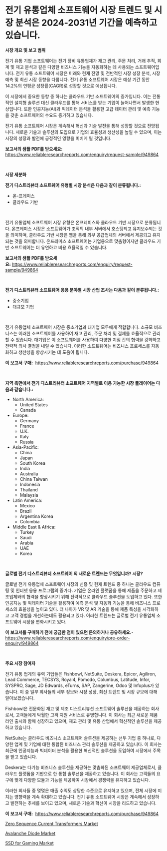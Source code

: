 <p><h1>전기 유통업체 소프트웨어 시장 트렌드 및 시장 분석은 2024-2031년 기간을 예측하고 있습니다.</h1></p><p><strong>시장 개요 및 보고 범위</strong></p>
<p><p>전기 유통 기업 소프트웨어는 전기 장비 유통업체가 재고 관리, 주문 처리, 거래 추적, 회계 및 재고 분석과 같은 다양한 비즈니스 기능을 자동화하는 데 사용되는 소프트웨어입니다. 전기 유통 소프트웨어 시장은 미래와 현재 전망 및 전반적인 시장 성장 분석, 시장 예측 및 최신 시장 동향을 다룹니다. 전기 유통 소프트웨어 시장은 예상 기간 동안 14.2%의 연평균 성장률(CAGR)로 성장할 것으로 예상됩니다. </p><p>이 시장에서 중요한 동향 중 하나는 클라우드 기반 소프트웨어의 증가입니다. 이는 전통적인 설치형 솔루션 대신 클라우드를 통해 서비스를 받는 기업이 늘어나면서 발생한 현상입니다. 또한 인공지능(AI)과 빅데이터 분석을 활용한 고급 데이터 관리 및 예측 기능을 갖춘 소프트웨어의 수요도 증가하고 있습니다. </p><p>전기 유통 소프트웨어 시장은 계속해서 혁신과 기술 발전을 통해 성장할 것으로 전망됩니다. 새로운 기술과 솔루션의 도입으로 기업의 효율성과 생산성을 높일 수 있으며, 이는 시장의 성장과 발전에 긍정적인 영향을 미치게 될 것입니다.</p></p>
<p><strong>보고서의 샘플 PDF를 받으세요:</strong> <a href="https://www.reliableresearchreports.com/enquiry/request-sample/949864">https://www.reliableresearchreports.com/enquiry/request-sample/949864</a></p>
<p>&nbsp;</p>
<p><strong>시장 세분화</strong></p>
<p><strong>전기 디스트리뷰터 소프트웨어 유형별 시장 분석은 다음과 같이 분류됩니다.:</strong></p>
<p><ul><li>온-프레미스</li><li>클라우드 기반</li></ul></p>
<p>&nbsp;</p>
<p><p>전기 유통업체 소프트웨어 시장 유형은 온프레미스와 클라우드 기반 시장으로 분류됩니다. 온프레미스 시장은 소프트웨어가 조직의 내부 서버에서 호스팅되고 유지보수되는 것을 의미하며, 클라우드 기반 시장은 웹을 통해 외부 공급업체의 서버에서 제공되고 유지되는 것을 의미합니다. 온프레미스 소프트웨어는 기업용으로 맞춤형이지만 클라우드 기반 소프트웨어는 더 유연하고 비용 효율적일 수 있습니다.</p></p>
<p><strong>보고서의 샘플 PDF를 받으세요:</strong>&nbsp;<a href="https://www.reliableresearchreports.com/enquiry/request-sample/949864">https://www.reliableresearchreports.com/enquiry/request-sample/949864</a></p>
<p>&nbsp;</p>
<p><strong> 전기 디스트리뷰터 소프트웨어 응용 분야별 시장 산업 조사는 다음과 같이 분류됩니다.:</strong></p>
<p><ul><li>중소기업</li><li>대규모 기업</li></ul></p>
<p>&nbsp;</p>
<p><p>전기 유통업체 소프트웨어 시장은 중소기업과 대기업 모두에게 적합합니다. 소규모 비즈니스는 이러한 소프트웨어를 사용하여 재고 관리, 주문 처리 및 결제를 효율적으로 관리할 수 있습니다. 대기업은 이 소프트웨어를 사용하여 다양한 지점 간의 협력을 강화하고 전략적 의사 결정을 내릴 수 있습니다. 이러한 소프트웨어는 비즈니스 프로세스를 자동화하고 생산성을 향상시키는 데 도움이 됩니다.</p></p>
<p><strong>이 보고서 구매:</strong>&nbsp; <a href="https://www.reliableresearchreports.com/purchase/949864">https://www.reliableresearchreports.com/purchase/949864</a></p>
<p>&nbsp;</p>
<p><strong>지역 측면에서 전기 디스트리뷰터 소프트웨어 지역별로 이용 가능한 시장 플레이어는 다음과 같습니다.:</strong></p>
<p><ul>
    <li>
        North America:
        <ul>
            <li>United States</li>
            <li>Canada</li>
        </ul>
    </li>
    <li>
        Europe:
        <ul>
            <li>Germany</li>
            <li>France</li>
            <li>U.K.</li>
            <li>Italy</li>
            <li>Russia</li>
        </ul>
    </li>
    <li>
        Asia-Pacific:
        <ul>
            <li>China</li>
            <li>Japan</li>
            <li>South Korea</li>
            <li>India</li>
            <li>Australia</li>
            <li>China Taiwan</li>
            <li>Indonesia</li>
            <li>Thailand</li>
            <li>Malaysia</li>
        </ul>
    </li>
    <li>
        Latin America:
        <ul>
            <li>Mexico</li>
            <li>Brazil</li>
            <li>Argentina Korea</li>
            <li>Colombia</li>
        </ul>
    </li>
    <li>
        Middle East & Africa:
        <ul>
            <li>Turkey</li>
            <li>Saudi</li>
            <li>Arabia</li>
            <li>UAE</li>
            <li>Korea</li>
        </ul>
    </li>
    </ul></p>
<p>&nbsp;</p>
<p><strong>글로벌 전기 디스트리뷰터 소프트웨어 의 새로운 트렌드는 무엇입니까? 시장?</strong></p>
<p><p>글로벌 전기 유통업체 소프트웨어 시장의 신흥 및 현재 트렌드 중 하나는 클라우드 컴퓨팅 및 인터넷 응용 프로그램의 증가다. 기업은 온라인 플랫폼을 통해 제품을 주문하고 제조업체와의 협력을 향상시키기 위해 전략적으로 클라우드 솔루션을 도입하고 있다. 또한 인공지능 및 빅데이터 기술을 활용하여 예측 분석 및 자동화 기능을 통해 비즈니스 프로세스의 효율성을 높이고 있다. 더 나아가 VR 및 AR 기술을 통해 제품 특성을 시각화하고 고객 경험을 개선하는데도 활용되고 있다. 이러한 트렌드는 글로벌 전기 유통업체 소프트웨어 시장을 변화시키고 있다.</p></p>
<p><strong>이 보고서를 구매하기 전에 궁금한 점이 있으면 문의하거나 공유하세요.</strong>- <a href="https://www.reliableresearchreports.com/enquiry/pre-order-enquiry/949864">https://www.reliableresearchreports.com/enquiry/pre-order-enquiry/949864</a></p>
<p>&nbsp;</p>
<p><strong>주요 시장 참여자</strong></p>
<p><p>전기 유통 업계의 유력 기업들은 Fishbowl, NetSuite, Deskera, Epicor, Agiliron, Lead Commerce, TECSYS, Royal4, Pomodo, Columbus, Latitude, Infor, SYSPRO, Sage, JD Edwards, eTurns, SAP, Zangerine, Odoo 및 Infoplus가 있습니다. 이 중 일부 회사들의 세부 정보와 시장 성장, 최신 트렌드 및 시장 규모에 대해 알아보겠습니다.</p><p>Fishbowl은 전문화된 재고 및 제조 디스트리뷰션 소프트웨어 솔루션을 제공하는 회사로서, 고객들에게 탁월한 고객 지원 서비스로 유명합니다. 이 회사는 최근 새로운 제품 라인 출시와 함께 성장하고 있으며, 재고 관리 및 유통 산업에서 혁신적인 솔루션을 제공하고 있습니다.</p><p>NetSuite는 클라우드 비즈니스 소프트웨어 솔루션을 제공하는 선두 기업 중 하나로, 다양한 업계 및 기업에 대한 통합된 비즈니스 관리 솔루션을 제공하고 있습니다. 이 회사는 최근에 인공지능과 빅데이터 분석을 활용한 혁신적인 솔루션을 도입하여 시장에서 주목을 받고 있습니다.</p><p>Deskera는 다기능 비즈니스 솔루션을 제공하는 맞춤화된 소프트웨어 제공업체로서, 클라우드 플랫폼을 기반으로 한 통합 솔루션을 제공하고 있습니다. 이 회사는 고객들의 요구에 맞게 다양한 모듈과 기능을 제공하여 시장에서 경쟁력을 유지하고 있습니다.</p><p>이러한 회사들 중 몇몇은 매출 수익도 상당한 수준으로 유지하고 있으며, 전체 시장에 미치는 영향력을 계속 확대하고 있습니다. 전기 유통 소프트웨어 시장은 계속해서 성장하고 발전하는 추세를 보이고 있으며, 새로운 기술과 혁신이 시장을 리드하고 있습니다.</p></p>
<p><strong>이 보고서 구매:</strong>&nbsp;&nbsp;<a href="https://www.reliableresearchreports.com/purchase/949864">https://www.reliableresearchreports.com/purchase/949864</a></p>
<p><p><a href="https://github.com/edytherolanlouisejk1miz0wig/Market-Research-Report-List-1/blob/main/zero-sequence-current-transformers-market.md">Zero Sequence Current Transformers Market</a></p><p><a href="https://github.com/peachesmcdowel1/Market-Research-Report-List-2/blob/main/avalanche-diode-market.md">Avalanche Diode Market</a></p><p><a href="https://github.com/RoccoManning/Market-Research-Report-List-4/blob/main/ssd-for-gaming-market.md">SSD for Gaming Market</a></p></p>
